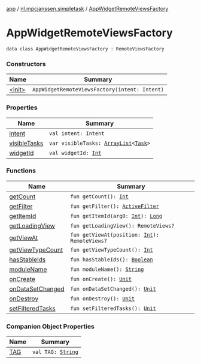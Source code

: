 [app](../../index.md) / [nl.mpcjanssen.simpletask](../index.md) / [AppWidgetRemoteViewsFactory](.)

# AppWidgetRemoteViewsFactory

`data class AppWidgetRemoteViewsFactory : RemoteViewsFactory`

### Constructors

| Name | Summary |
|---|---|
| [&lt;init&gt;](-init-.md) | `AppWidgetRemoteViewsFactory(intent: Intent)` |

### Properties

| Name | Summary |
|---|---|
| [intent](intent.md) | `val intent: Intent` |
| [visibleTasks](visible-tasks.md) | `var visibleTasks: `[`ArrayList`](https://kotlinlang.org/api/latest/jvm/stdlib/kotlin.collections/-array-list/index.html)`<`[`Task`](../../nl.mpcjanssen.simpletask.task/-task/index.md)`>` |
| [widgetId](widget-id.md) | `val widgetId: `[`Int`](https://kotlinlang.org/api/latest/jvm/stdlib/kotlin/-int/index.html) |

### Functions

| Name | Summary |
|---|---|
| [getCount](get-count.md) | `fun getCount(): `[`Int`](https://kotlinlang.org/api/latest/jvm/stdlib/kotlin/-int/index.html) |
| [getFilter](get-filter.md) | `fun getFilter(): `[`ActiveFilter`](../-active-filter/index.md) |
| [getItemId](get-item-id.md) | `fun getItemId(arg0: `[`Int`](https://kotlinlang.org/api/latest/jvm/stdlib/kotlin/-int/index.html)`): `[`Long`](https://kotlinlang.org/api/latest/jvm/stdlib/kotlin/-long/index.html) |
| [getLoadingView](get-loading-view.md) | `fun getLoadingView(): RemoteViews?` |
| [getViewAt](get-view-at.md) | `fun getViewAt(position: `[`Int`](https://kotlinlang.org/api/latest/jvm/stdlib/kotlin/-int/index.html)`): RemoteViews?` |
| [getViewTypeCount](get-view-type-count.md) | `fun getViewTypeCount(): `[`Int`](https://kotlinlang.org/api/latest/jvm/stdlib/kotlin/-int/index.html) |
| [hasStableIds](has-stable-ids.md) | `fun hasStableIds(): `[`Boolean`](https://kotlinlang.org/api/latest/jvm/stdlib/kotlin/-boolean/index.html) |
| [moduleName](module-name.md) | `fun moduleName(): `[`String`](https://kotlinlang.org/api/latest/jvm/stdlib/kotlin/-string/index.html) |
| [onCreate](on-create.md) | `fun onCreate(): `[`Unit`](https://kotlinlang.org/api/latest/jvm/stdlib/kotlin/-unit/index.html) |
| [onDataSetChanged](on-data-set-changed.md) | `fun onDataSetChanged(): `[`Unit`](https://kotlinlang.org/api/latest/jvm/stdlib/kotlin/-unit/index.html) |
| [onDestroy](on-destroy.md) | `fun onDestroy(): `[`Unit`](https://kotlinlang.org/api/latest/jvm/stdlib/kotlin/-unit/index.html) |
| [setFilteredTasks](set-filtered-tasks.md) | `fun setFilteredTasks(): `[`Unit`](https://kotlinlang.org/api/latest/jvm/stdlib/kotlin/-unit/index.html) |

### Companion Object Properties

| Name | Summary |
|---|---|
| [TAG](-t-a-g.md) | `val TAG: `[`String`](https://kotlinlang.org/api/latest/jvm/stdlib/kotlin/-string/index.html) |
